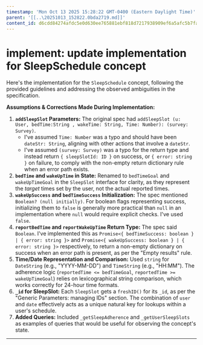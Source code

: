 ```yaml
---
timestamp: 'Mon Oct 13 2025 15:28:22 GMT-0400 (Eastern Daylight Time)'
parent: '[[..\20251013_152822.0bda2719.md]]'
content_id: d6cdd84274afdc5e0d630ee765881ebf818d7217938909ef6a5afc5b7fa2616a
---
```


# implement: update implementation for SleepSchedule concept

Here's the implementation for the `SleepSchedule` concept, following the provided guidelines and addressing the observed ambiguities in the specification.

**Assumptions & Corrections Made During Implementation:**

1. **`addSleepSlot` Parameters:** The original spec had `addSleepSlot (u: User, bedTime:String , wakeTime: String, Time: Number): (survey: Survey)`.
   * I've assumed `Time: Number` was a typo and should have been `dateStr: String`, aligning with other actions that involve a `dateStr`.
   * I've assumed `(survey: Survey)` was a typo for the return type and instead return `{ sleepSlotId: ID }` on success, or `{ error: string }` on failure, to comply with the non-empty return dictionary rule when an error path exists.
2. **`bedTime` and `wakeUpTime` in State:** Renamed to `bedTimeGoal` and `wakeUpTimeGoal` in the `SleepSlot` interface for clarity, as they represent the *target* times set by the user, not the actual reported times.
3. **`wakeUpSuccess` and `bedTimeSuccess` Initialization:** The spec mentioned `Boolean? (null initially)`. For boolean flags representing success, initializing them to `false` is generally more practical than `null` in an implementation where `null` would require explicit checks. I've used `false`.
4. **`reportBedTime` and `reportWakeUpTime` Return Type:** The spec said `Boolean`. I've implemented this as `Promise<{ bedTimeSuccess: boolean } | { error: string }>` and `Promise<{ wakeUpSuccess: boolean } | { error: string }>` respectively, to return a non-empty dictionary on success when an error path is present, as per the "Empty results" rule.
5. **Time/Date Representation and Comparison:** Used `string` for `DateString` (e.g., "YYYY-MM-DD") and `TimeString` (e.g., "HH:MM"). The adherence logic (`reportedTime <= bedTimeGoal`, `reportedTime >= wakeUpTimeGoal`) relies on lexicographical string comparison, which works correctly for 24-hour time formats.
6. **`_id` for SleepSlot:** Each `SleepSlot` gets a `freshID()` for its `_id`, as per the "Generic Parameters: managing IDs" section. The combination of `user` and `date` effectively acts as a unique natural key for lookups within a user's schedule.
7. **Added Queries:** Included `_getSleepAdherence` and `_getUserSleepSlots` as examples of queries that would be useful for observing the concept's state.

***

